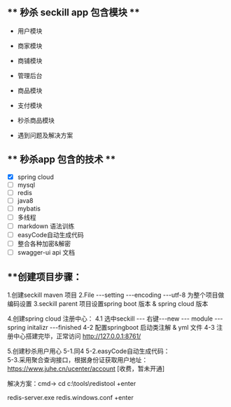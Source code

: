 ## ** 秒杀 seckill app 包含模块 **   
* 用户模块

* 商家模块

* 商铺模块

* 管理后台

* 商品模块

* 支付模块

* 秒杀商品模块

* 遇到问题及解决方案
##
##  ** 秒杀app 包含的技术 **
* [x] spring cloud
* [ ] mysql 
* [ ] redis
* [ ] java8
* [ ] mybatis
* [ ] 多线程
* [ ] markdown 语法训练
* [ ] easyCode自动生成代码
* [ ] 整合各种加密&解密
* [ ] swagger-ui api 文档
##
## **创建项目步骤：
1.创建seckill maven 项目
2.File ---setting ---encoding ---utf-8 为整个项目做编码设置
3.seckill parent 项目设置spring boot 版本 & spring cloud 版本

4.创建spring cloud 注册中心：
  4.1 选中seckill --- 右键---new --- module ---spring initalizr ---finished
  4-2 配置springboot 启动类注解 & yml 文件
  4-3 注册中心搭建完毕，正常访问 http://127.0.0.1:8761/ 

5.创建秒杀用户用心
  5-1.同4
  5-2.easyCode自动生成代码：  
  5-3.采用聚合查询接口，根据身份证获取用户地址：https://www.juhe.cn/ucenter/account [收费，暂未开通]
  
解决方案：cmd->     cd c:\\tools\\redistool +enter    

redis-server.exe redis.windows.conf +enter
##



